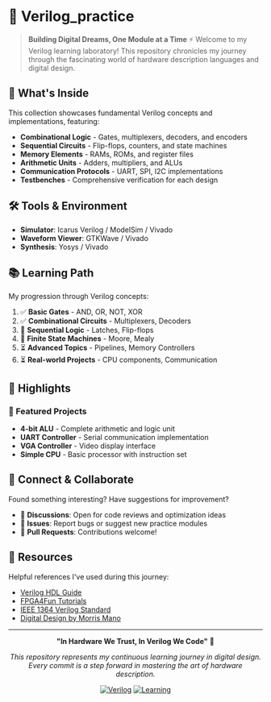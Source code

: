 # 🔧 Verilog_practice

> **Building Digital Dreams, One Module at a Time** ⚡
Welcome to my Verilog learning laboratory! This repository chronicles my journey through the fascinating world of hardware description languages and digital design.

## 🎯 What's Inside

This collection showcases fundamental Verilog concepts and implementations, featuring:

- **Combinational Logic** - Gates, multiplexers, decoders, and encoders
- **Sequential Circuits** - Flip-flops, counters, and state machines  
- **Memory Elements** - RAMs, ROMs, and register files
- **Arithmetic Units** - Adders, multipliers, and ALUs
- **Communication Protocols** - UART, SPI, I2C implementations
- **Testbenches** - Comprehensive verification for each design

## 🛠️ Tools & Environment

- **Simulator**: Icarus Verilog / ModelSim / Vivado
- **Waveform Viewer**: GTKWave / Vivado
- **Synthesis**: Yosys / Vivado

## 📚 Learning Path

My progression through Verilog concepts:

1. ✅ **Basic Gates** - AND, OR, NOT, XOR
2. ✅ **Combinational Circuits** - Multiplexers, Decoders
3. 🔄 **Sequential Logic** - Latches, Flip-flops
4. 🔄 **Finite State Machines** - Moore, Mealy
5. ⏳ **Advanced Topics** - Pipelines, Memory Controllers
6. ⏳ **Real-world Projects** - CPU components, Communication

## 🎨 Highlights

### 🌟 Featured Projects
- **4-bit ALU** - Complete arithmetic and logic unit
- **UART Controller** - Serial communication implementation  
- **VGA Controller** - Video display interface
- **Simple CPU** - Basic processor with instruction set

## 🤝 Connect & Collaborate

Found something interesting? Have suggestions for improvement? 

- 💬 **Discussions**: Open for code reviews and optimization ideas
- 🐛 **Issues**: Report bugs or suggest new practice modules
- 🔀 **Pull Requests**: Contributions welcome!

## 📖 Resources

Helpful references I've used during this journey:

- [Verilog HDL Guide](https://verilog.com/)
- [FPGA4Fun Tutorials](https://www.fpga4fun.com/)
- [IEEE 1364 Verilog Standard](https://standards.ieee.org/)
- [Digital Design by Morris Mano](https://www.amazon.com/Digital-Design-Computer-Architecture-Architecture/dp/0123944244)

---

<div align="center">

**"In Hardware We Trust, In Verilog We Code"** 🎯

*This repository represents my continuous learning journey in digital design.*  
*Every commit is a step forward in mastering the art of hardware description.*

[![Verilog](https://img.shields.io/badge/Language-Verilog-blue.svg)](https://verilog.com/)
[![Learning](https://img.shields.io/badge/Status-Learning-green.svg)](#)

</div>
